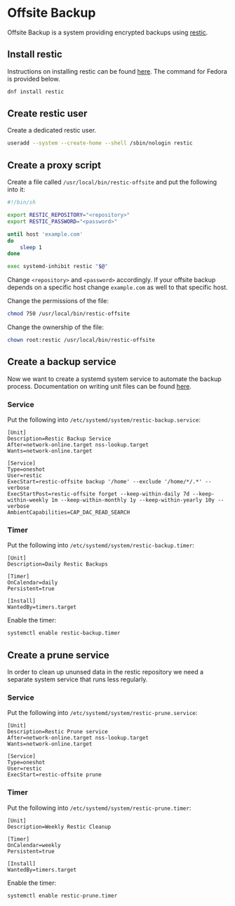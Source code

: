 # Offsite Backup
Offsite Backup is a system providing
encrypted backups using [restic](https://restic.net/).

## Install restic
Instructions on installing restic can be found
[here](https://restic.readthedocs.io/en/stable/020_installation.html).
The command for Fedora is provided below.
```sh
dnf install restic
```

## Create restic user
Create a dedicated restic user.
```sh
useradd --system --create-home --shell /sbin/nologin restic
```

## Create a proxy script
Create a file called `/usr/local/bin/restic-offsite` and 
put the following into it:
```sh
#!/bin/sh

export RESTIC_REPOSITORY="<repository>"
export RESTIC_PASSWORD="<password>"

until host 'example.com'
do
    sleep 1
done

exec systemd-inhibit restic "$@"
```
Change `<repository>` and `<password>` accordingly.
If your offsite backup depends on a specific host
change `example.com` as well to that specific host.

Change the permissions of the file:
```sh
chmod 750 /usr/local/bin/restic-offsite
```

Change the ownership of the file:
```sh
chown root:restic /usr/local/bin/restic-offsite
```

## Create a backup service
Now we want to create a systemd system service
to automate the backup process. Documentation
on writing unit files can be found
[here](https://wiki.archlinux.org/title/Systemd#Writing_unit_files).

### Service
Put the following into `/etc/systemd/system/restic-backup.service`:
```
[Unit]
Description=Restic Backup Service
After=network-online.target nss-lookup.target
Wants=network-online.target

[Service]
Type=oneshot
User=restic
ExecStart=restic-offsite backup '/home' --exclude '/home/*/.*' --verbose
ExecStartPost=restic-offsite forget --keep-within-daily 7d --keep-within-weekly 1m --keep-within-monthly 1y --keep-within-yearly 10y --verbose
AmbientCapabilities=CAP_DAC_READ_SEARCH
```

### Timer
Put the following into `/etc/systemd/system/restic-backup.timer`:
```
[Unit]
Description=Daily Restic Backups

[Timer]
OnCalendar=daily
Persistent=true

[Install]
WantedBy=timers.target
```

Enable the timer:
```sh
systemctl enable restic-backup.timer
```

## Create a prune service
In order to clean up ununsed data in the restic repository
we need a separate system service that runs less regularly.

### Service
Put the following into `/etc/systemd/system/restic-prune.service`:
```
[Unit]
Description=Restic Prune service
After=network-online.target nss-lookup.target
Wants=network-online.target

[Service]
Type=oneshot
User=restic
ExecStart=restic-offsite prune
```

### Timer
Put the following into `/etc/systemd/system/restic-prune.timer`:
```
[Unit]
Description=Weekly Restic Cleanup

[Timer]
OnCalendar=weekly
Persistent=true

[Install]
WantedBy=timers.target
```

Enable the timer:
```sh
systemctl enable restic-prune.timer
```
